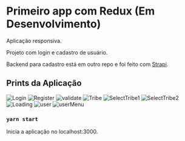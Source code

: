 # Primeiro app com Redux (Em Desenvolvimento)

Aplicação responsiva.

Projeto com login e cadastro de usuário.

Backend para cadastro está em outro repo e foi feito com [Strapi](https://strapi-redux.herokuapp.com/).

## Prints da Aplicação

![Login](./Readmepics/Login.png)
![Register](./Readmepics/Register.png)
![validate](./Readmepics/validate.png)
![Tribe](./Readmepics/Tribe.png)
![SelectTribe1](./Readmepics/SelecTribes.png)
![SelectTribe2](./Readmepics/SelecTribe2.png)
![Loading](./Readmepics/loading.png)
![user](./Readmepics/user.png)
![userMenu](./Readmepics/userMenu.png)
 
### `yarn start`

Inicia a aplicação no localhost:3000.

<!-- **Note: this is a one-way operation. Once you `eject`, you can’t go back!** -->

<!-- You can learn more in the [Create React App documentation](https://facebook.github.io/create-react-app/docs/getting-started). -->